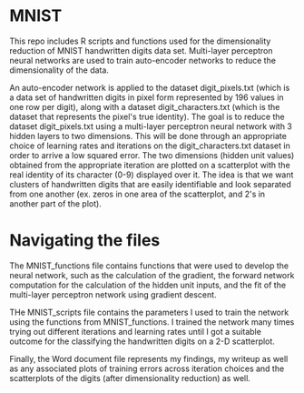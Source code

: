 # MNIST

This repo includes R scripts and functions used for the dimensionality reduction of MNIST handwritten digits data set.
Multi-layer perceptron neural networks are used to train auto-encoder networks to reduce the dimensionality of the data.

An auto-encoder network is applied to the dataset digit_pixels.txt (which is a data set of handwritten digits in pixel form represented by 196 values in one row per digit), along with a dataset digit_characters.txt (which is the dataset that represents the pixel's true identity). The goal is to reduce the dataset digit_pixels.txt using a multi-layer perceptron neural network with 3 hidden layers to two dimensions. This will be done through an appropriate choice of learning rates and iterations on the digit_characters.txt dataset in order to arrive a low squared error. The two dimensions (hidden unit values) obtained from the appropriate iteration are plotted on a scatterplot with the real identity of its character (0-9) displayed over it. 
The idea is that we want clusters of handwritten digits that are easily identifiable and look separated from one another (ex. zeros in one area of the scatterplot, and 2's in another part of the plot).



# Navigating the files

The MNIST_functions file contains functions that were used to develop the neural network, such as the calculation of the gradient, the forward network computation for the calculation of the hidden unit inputs, and the fit of the multi-layer perceptron network using gradient descent. 

THe MNIST_scripts file contains the parameters I used to train the network using the functions from MNIST_functions. I trained the network many times trying out different iterations and learning rates until I got a suitable outcome for the classifying the handwritten digits on a 2-D scatterplot. 

Finally, the Word document file represents my findings, my writeup as well as any associated plots of training errors across iteration choices and the scatterplots of the digits (after dimensionality reduction) as well.
